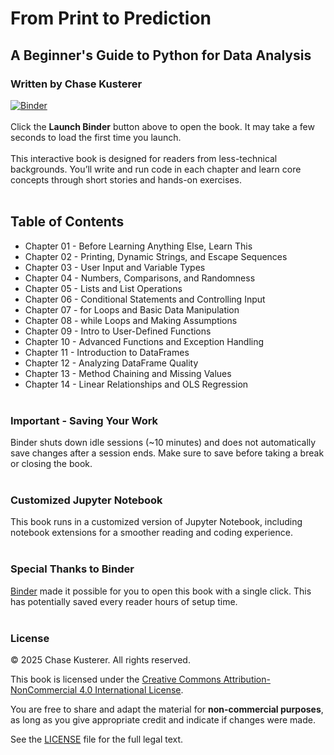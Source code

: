 # From Print to Prediction
## A Beginner's Guide to Python for Data Analysis
### Written by Chase Kusterer

[![Binder](https://mybinder.org/badge_logo.svg)](https://mybinder.org/v2/gh/chase-kusterer/textbook-py-data-analysis/master?urlpath=tree&clear_cache=0)
<br><br>
Click the **Launch Binder** button above to open the book. It may take a few seconds to load the first time you launch.
<br><br>
This interactive book is designed for readers from less-technical backgrounds. You’ll write and run code in each chapter and learn core concepts through short stories and hands-on exercises.
<br><br>
## Table of Contents
- Chapter 01 - Before Learning Anything Else, Learn This<br>
- Chapter 02 - Printing, Dynamic Strings, and Escape Sequences<br>
- Chapter 03 - User Input and Variable Types<br>
- Chapter 04 - Numbers, Comparisons, and Randomness<br>
- Chapter 05 - Lists and List Operations<br>
- Chapter 06 - Conditional Statements and Controlling Input<br>
- Chapter 07 - for Loops and Basic Data Manipulation<br>
- Chapter 08 - while Loops and Making Assumptions<br>
- Chapter 09 - Intro to User-Defined Functions<br>
- Chapter 10 - Advanced Functions and Exception Handling<br>
- Chapter 11 - Introduction to DataFrames<br>
- Chapter 12 - Analyzing DataFrame Quality<br>
- Chapter 13 - Method Chaining and Missing Values<br>
- Chapter 14 - Linear Relationships and OLS Regression<br><br>

### Important - Saving Your Work
Binder shuts down idle sessions (~10 minutes) and does not automatically save changes after a session ends. Make sure to save before taking a break or closing the book.
<br><br>

### Customized Jupyter Notebook
This book runs in a customized version of Jupyter Notebook, including notebook extensions for a smoother reading and coding experience.
<br><br>

### Special Thanks to Binder
[Binder](https://mybinder.org/) made it possible for you to open this book with a single click. This has potentially saved every reader hours of setup time.
<br><br>

### License

© 2025 Chase Kusterer. All rights reserved.

This book is licensed under the 
[Creative Commons Attribution-NonCommercial 4.0 International License](https://creativecommons.org/licenses/by-nc/4.0/).

You are free to share and adapt the material for **non-commercial purposes**, 
as long as you give appropriate credit and indicate if changes were made.

See the [LICENSE](LICENSE) file for the full legal text.

